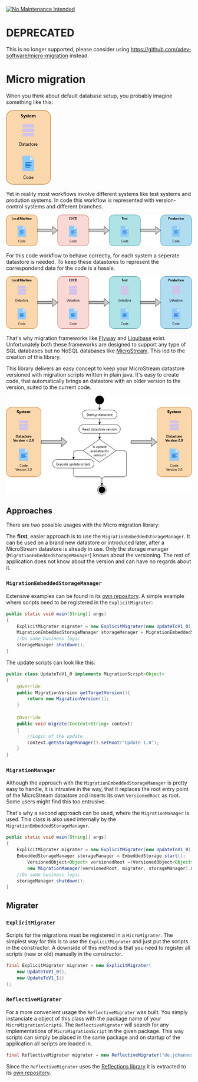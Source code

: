 [![No Maintenance Intended](http://unmaintained.tech/badge.svg)](http://unmaintained.tech/)
# DEPRECATED
This is no longer supported, please consider using https://github.com/xdev-software/micro-migration instead.

# Micro migration
When you think about default database setup, you probably imagine something like this:

![Imaginative system layout](./docs/MigrationSequence_1.png "Imaginative system layout")

Yet in reality most workflows involve different systems like test systems and prodution systems. 
In code this workflow is represented with version-control systems and different branches.

![Code workflow](./docs/MigrationSequence_2.png "Code workflow")

For this code workflow to behave correctly, for each system a seperate datastore is needed.
To keep these datastores to represent the correspondend data for the code is a hassle.

![Code workflow with datastore](./docs/MigrationSequence_3.png "Code workflow with datastore")

That's why migration frameworks like [Flyway](https://flywaydb.org) and [Liquibase](https://www.liquibase.org/) exist.
Unfortunately both these frameworks are designed to support any type of SQL databases but no NoSQL
databases like [MicroStream](https://microstream.one/). This led to the creation of this library.

This library delivers an easy concept to keep your MicroStream datastore versioned
with migration scripts written in plain java.
It's easy to create code, that automatically brings an datastore with an older version to
the version, suited to the current code.

![Migrate datastore to new version](./docs/MigrationSequence_4.png "Migrate datastore to new version")

## Approaches
There are two possible usages with the Micro migration library:

The **first**, easier approach is to use the `MigrationEmbeddedStorageManager`.
It can be used on a brand new datastore or introduced later, after a MicroStream datastore is already in use.
Only the storage manager (`MigrationEmbeddedStorageManager`) knows about the versioning. 
The rest of application does not know about the version and can have no regards about it.

### `MigrationEmbeddedStorageManager`
Extensive examples can be found in its [own repository](https://github.com/JohannesRabauer/micro-migration-examples).
A simple example where scripts need to be registered in the `ExplicitMigrater`:

```java
public static void main(String[] args) 
{
    ExplicitMigrater migrater = new ExplicitMigrater(new UpdateToV1_0());
    MigrationEmbeddedStorageManager storageManager = MigrationEmbeddedStorage.start(migrater);
    //Do some business logic
    storageManager.shutdown();
}
```

The update scripts can look like this:

```java
public class UpdateToV1_0 implements MigrationScript<Object>
{
	@Override
	public MigrationVersion getTargetVersion(){
		return new MigrationVersion(1);
	}
	
	@Override
	public void migrate(Context<String> context) 
	{
		//Logic of the update
		context.getStorageManager().setRoot("Update 1.0");
	}
}
```

### `MigrationManager`
Although the approach with the `MigrationEmbeddedStorageManager` is pretty easy to handle, it is intrusive
in the way, that it replaces the root entry point of the MicroStream datastore and inserts its own `VersionedRoot` as root. Some users might find this too entrusive.

That's why a second approach can be used, where the `MigrationManager` is used. This class is also used internally by
the `MigrationEmbeddedStorageManager`. 

```java
public static void main(String[] args) 
{
	ExplicitMigrater migrater = new ExplicitMigrater(new UpdateToV1_0());
	EmbeddedStorageManager storageManager = EmbeddedStorage.start();
		VersionedObject<Object> versionedRoot =(VersionedObject<Object>)storageManager.root();
		new MigrationManager(versionedRoot, migrater, storageManager).migrate(versionedBranch);
	//Do some business logic
	storageManager.shutdown();
}
```

## Migrater
### `ExplicitMigrater`
Scripts for the migrations must be registered in a `MicroMigrater`. 
The simplest way for this is to use the `ExplicitMigrater` and just put the scripts in the constructor.
A downside of this method is that you need to register all scripts (new or old) manually in the constructor.

```java
final ExplicitMigrater migrater = new ExplicitMigrater(
    new UpdateToV1_0(),
    new UpdateToV1_1()
);
```

### `ReflectiveMigrater`
For a more convenient usage the `ReflectiveMigrater` was built. 
You simply instanciate a object of this class with the package name of your `MicroMigrationScript`s.
The `ReflectiveMigrater` will search for any implementations of `MicroMigrationScript` in the given package.
This way scripts can simply be placed in the same package and on startup of the application all scripts are loaded in.

```java
final ReflectiveMigrater migrater = new ReflectiveMigrater("de.johannes_rabauer.micromigration.examples.reflective.scripts");
```
Since the `ReflectiveMigrater` uses the [Reflections library](https://github.com/ronmamo/reflections) it is extracted to its [own repository](https://github.com/JohannesRabauer/micro-migration-reflection).